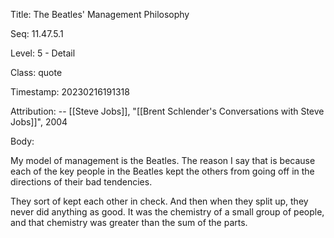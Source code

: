 Title:  The Beatles' Management Philosophy

Seq:    11.47.5.1

Level:  5 - Detail

Class:  quote

Timestamp: 20230216191318

Attribution: -- [[Steve Jobs]], "[[Brent Schlender's Conversations with Steve Jobs]]", 2004

Body:

My model of management is the Beatles. The reason I say that is because each of the key people in the Beatles kept the others from going off in the directions of their bad tendencies. 

They sort of kept each other in check. And then when they split up, they never did anything as good. It was the chemistry of a small group of people, and that chemistry was greater than the sum of the parts.

